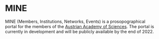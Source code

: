 # MINE

MINE (Members, Institutions, Networks, Events) is a prosopographical portal for the members of the [Austrian Academy of Sciences](https://oeaw.ac.at).
The portal is currently in development and will be publicly available by the end of 2022.